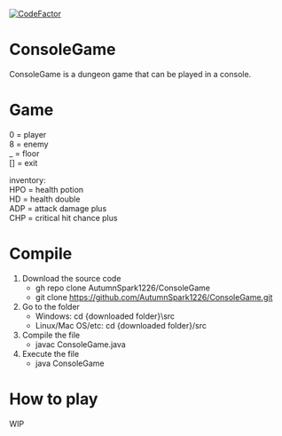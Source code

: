 [![CodeFactor](https://www.codefactor.io/repository/github/autumnspark1226/consolegame/badge)](https://www.codefactor.io/repository/github/autumnspark1226/consolegame)
# ConsoleGame
ConsoleGame is a dungeon game that can be played in a console.
# Game

0  = player  
8  = enemy  
_  = floor  
\[] = exit  

inventory:  
HPO  = health potion  
HD   = health double  
ADP  = attack damage plus  
CHP  = critical hit chance plus
# Compile  
1. Download the source code  
   - gh repo clone AutumnSpark1226/ConsoleGame  
   - git clone https://github.com/AutumnSpark1226/ConsoleGame.git   
2. Go to the folder
   - Windows: cd {downloaded folder}\\src  
   - Linux/Mac OS/etc: cd {downloaded folder}/src  
3. Compile the file
   - javac ConsoleGame.java  
4. Execute the file  
   - java ConsoleGame

# How to play
WIP
